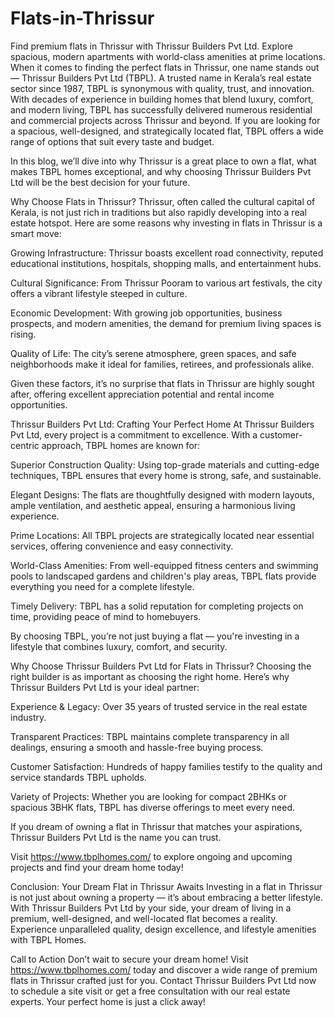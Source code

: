# Flats-in-Thrissur
Find premium flats in Thrissur with Thrissur Builders Pvt Ltd. Explore spacious, modern apartments with world-class amenities at prime locations.
When it comes to finding the perfect flats in Thrissur, one name stands out — Thrissur Builders Pvt Ltd (TBPL). A trusted name in Kerala’s real estate sector since 1987, TBPL is synonymous with quality, trust, and innovation. With decades of experience in building homes that blend luxury, comfort, and modern living, TBPL has successfully delivered numerous residential and commercial projects across Thrissur and beyond. If you are looking for a spacious, well-designed, and strategically located flat, TBPL offers a wide range of options that suit every taste and budget.

In this blog, we’ll dive into why Thrissur is a great place to own a flat, what makes TBPL homes exceptional, and why choosing Thrissur Builders Pvt Ltd will be the best decision for your future.

Why Choose Flats in Thrissur?
Thrissur, often called the cultural capital of Kerala, is not just rich in traditions but also rapidly developing into a real estate hotspot. Here are some reasons why investing in flats in Thrissur is a smart move:

Growing Infrastructure: Thrissur boasts excellent road connectivity, reputed educational institutions, hospitals, shopping malls, and entertainment hubs.

Cultural Significance: From Thrissur Pooram to various art festivals, the city offers a vibrant lifestyle steeped in culture.

Economic Development: With growing job opportunities, business prospects, and modern amenities, the demand for premium living spaces is rising.

Quality of Life: The city’s serene atmosphere, green spaces, and safe neighborhoods make it ideal for families, retirees, and professionals alike.

Given these factors, it’s no surprise that flats in Thrissur are highly sought after, offering excellent appreciation potential and rental income opportunities.

Thrissur Builders Pvt Ltd: Crafting Your Perfect Home
At Thrissur Builders Pvt Ltd, every project is a commitment to excellence. With a customer-centric approach, TBPL homes are known for:

Superior Construction Quality: Using top-grade materials and cutting-edge techniques, TBPL ensures that every home is strong, safe, and sustainable.

Elegant Designs: The flats are thoughtfully designed with modern layouts, ample ventilation, and aesthetic appeal, ensuring a harmonious living experience.

Prime Locations: All TBPL projects are strategically located near essential services, offering convenience and easy connectivity.

World-Class Amenities: From well-equipped fitness centers and swimming pools to landscaped gardens and children's play areas, TBPL flats provide everything you need for a complete lifestyle.

Timely Delivery: TBPL has a solid reputation for completing projects on time, providing peace of mind to homebuyers.

By choosing TBPL, you’re not just buying a flat — you're investing in a lifestyle that combines luxury, comfort, and security.

Why Choose Thrissur Builders Pvt Ltd for Flats in Thrissur?
Choosing the right builder is as important as choosing the right home. Here’s why Thrissur Builders Pvt Ltd is your ideal partner:

Experience & Legacy: Over 35 years of trusted service in the real estate industry.

Transparent Practices: TBPL maintains complete transparency in all dealings, ensuring a smooth and hassle-free buying process.

Customer Satisfaction: Hundreds of happy families testify to the quality and service standards TBPL upholds.

Variety of Projects: Whether you are looking for compact 2BHKs or spacious 3BHK flats, TBPL has diverse offerings to meet every need.

If you dream of owning a flat in Thrissur that matches your aspirations, Thrissur Builders Pvt Ltd is the name you can trust.

Visit https://www.tbplhomes.com/ to explore ongoing and upcoming projects and find your dream home today!

Conclusion: Your Dream Flat in Thrissur Awaits
Investing in a flat in Thrissur is not just about owning a property — it’s about embracing a better lifestyle. With Thrissur Builders Pvt Ltd by your side, your dream of living in a premium, well-designed, and well-located flat becomes a reality. Experience unparalleled quality, design excellence, and lifestyle amenities with TBPL Homes.

Call to Action
Don’t wait to secure your dream home! Visit https://www.tbplhomes.com/ today and discover a wide range of premium flats in Thrissur crafted just for you. Contact Thrissur Builders Pvt Ltd now to schedule a site visit or get a free consultation with our real estate experts. Your perfect home is just a click away!

